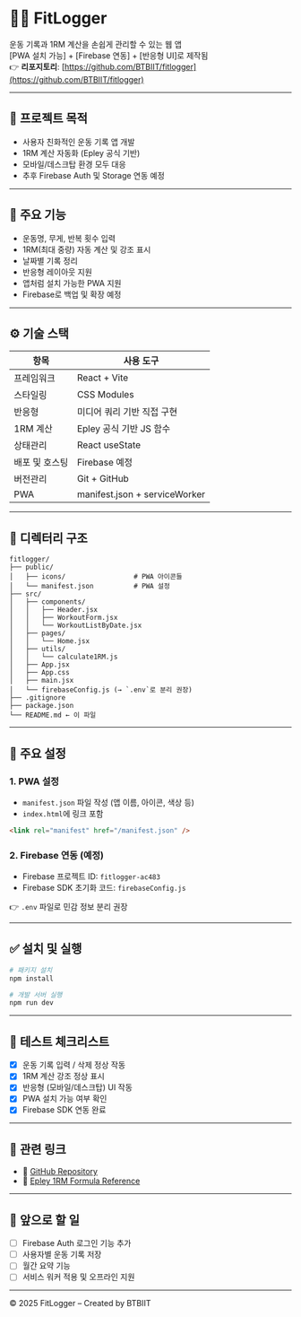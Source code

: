 
# 🏋️‍♀️ FitLogger

운동 기록과 1RM 계산을 손쉽게 관리할 수 있는 웹 앱  
[PWA 설치 가능] + [Firebase 연동] + [반응형 UI]로 제작됨  
👉 **리포지토리**: [https://github.com/BTBIIT/fitlogger](https://github.com/BTBIIT/fitlogger)

---

## 🔧 프로젝트 목적

- 사용자 친화적인 운동 기록 앱 개발
- 1RM 계산 자동화 (Epley 공식 기반)
- 모바일/데스크탑 환경 모두 대응
- 추후 Firebase Auth 및 Storage 연동 예정

---

## 🚀 주요 기능

- 운동명, 무게, 반복 횟수 입력
- 1RM(최대 중량) 자동 계산 및 강조 표시
- 날짜별 기록 정리
- 반응형 레이아웃 지원
- 앱처럼 설치 가능한 PWA 지원
- Firebase로 백업 및 확장 예정

---

## ⚙️ 기술 스택

| 항목           | 사용 도구            |
|----------------|----------------------|
| 프레임워크     | React + Vite         |
| 스타일링       | CSS Modules          |
| 반응형         | 미디어 쿼리 기반 직접 구현 |
| 1RM 계산       | Epley 공식 기반 JS 함수 |
| 상태관리       | React useState       |
| 배포 및 호스팅 | Firebase 예정        |
| 버전관리       | Git + GitHub         |
| PWA            | manifest.json + serviceWorker |

---

## 📁 디렉터리 구조

```
fitlogger/
├── public/
│   ├── icons/                 # PWA 아이콘들
│   └── manifest.json          # PWA 설정
├── src/
│   ├── components/
│   │   ├── Header.jsx
│   │   ├── WorkoutForm.jsx
│   │   └── WorkoutListByDate.jsx
│   ├── pages/
│   │   └── Home.jsx
│   ├── utils/
│   │   └── calculate1RM.js
│   ├── App.jsx
│   ├── App.css
│   ├── main.jsx
│   └── firebaseConfig.js (→ `.env`로 분리 권장)
├── .gitignore
├── package.json
└── README.md ← 이 파일
```

---

## 🧩 주요 설정

### 1. PWA 설정

- `manifest.json` 파일 작성 (앱 이름, 아이콘, 색상 등)
- `index.html`에 링크 포함

```html
<link rel="manifest" href="/manifest.json" />
```

### 2. Firebase 연동 (예정)

- Firebase 프로젝트 ID: `fitlogger-ac483`
- Firebase SDK 초기화 코드: `firebaseConfig.js`

👉 `.env` 파일로 민감 정보 분리 권장

---

## ✅ 설치 및 실행

```bash
# 패키지 설치
npm install

# 개발 서버 실행
npm run dev
```

---

## 🧪 테스트 체크리스트

- [x] 운동 기록 입력 / 삭제 정상 작동
- [x] 1RM 계산 강조 정상 표시
- [x] 반응형 (모바일/데스크탑) UI 작동
- [x] PWA 설치 가능 여부 확인
- [x] Firebase SDK 연동 완료

---

## 🔗 관련 링크

- 🔗 [GitHub Repository](https://github.com/BTBIIT/fitlogger)
- 🔗 [Epley 1RM Formula Reference](https://en.wikipedia.org/wiki/One-repetition_maximum)

---

## 📝 앞으로 할 일

- [ ] Firebase Auth 로그인 기능 추가
- [ ] 사용자별 운동 기록 저장
- [ ] 월간 요약 기능
- [ ] 서비스 워커 적용 및 오프라인 지원

---

© 2025 FitLogger – Created by BTBIIT
